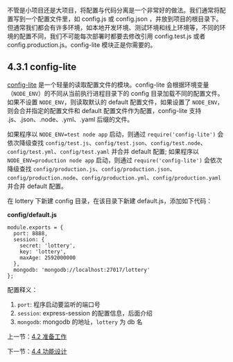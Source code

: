 不管是小项目还是大项目，将配置与代码分离是一个非常好的做法。我们通常将配置写到一个配置文件里，如 config.js 或 config.json ，并放到项目的根目录下。但通常我们都会有许多环境，如本地开发环境、测试环境和线上环境等，不同的环境的配置不同，我们不可能每次部署时都要去修改引用 config.test.js 或者 config.production.js。config-lite 模块正是你需要的。

## 4.3.1 config-lite

[config-lite](https://www.npmjs.com/package/config-lite) 是一个轻量的读取配置文件的模块。config-lite 会根据环境变量（`NODE_ENV`）的不同从当前执行进程目录下的 config 目录加载不同的配置文件。如果不设置 `NODE_ENV`，则读取默认的 default 配置文件，如果设置了 `NODE_ENV`，则会合并指定的配置文件和 default 配置文件作为配置，config-lite 支持 .js、.json、.node、.yml、.yaml 后缀的文件。

如果程序以 `NODE_ENV=test node app` 启动，则通过 `require('config-lite')` 会依次降级查找 `config/test.js`、`config/test.json`、`config/test.node`、`config/test.yml`、`config/test.yaml` 并合并 default 配置; 如果程序以 `NODE_ENV=production node app` 启动，则通过 `require('config-lite')` 会依次降级查找 `config/production.js`、`config/production.json`、`config/production.node`、`config/production.yml`、`config/production.yaml` 并合并 default 配置。

在 lottery 下新建 config 目录，在该目录下新建 default.js，添加如下代码：

**config/default.js**

```
module.exports = {
  port: 8888,
  session: {
    secret: 'lottery',
    key: 'lottery',
    maxAge: 2592000000
  },
  mongodb: 'mongodb://localhost:27017/lottery'
};
```

配置释义：

1. `port`: 程序启动要监听的端口号
2. `session`: express-session 的配置信息，后面介绍
3. `mongodb`: mongodb 的地址，`lottery` 为 db 名

上一节：[4.2 准备工作](https://github.com/se7en-1992/lottery/blob/master/book/4.2%20%E5%87%86%E5%A4%87%E5%B7%A5%E4%BD%9C.md)

下一节：[4.4 功能设计](https://github.com/se7en-1992/lottery/blob/master/book/4.4%20%E5%8A%9F%E8%83%BD%E8%AE%BE%E8%AE%A1.md)
